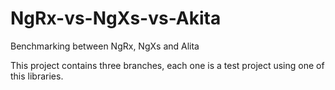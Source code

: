 # NgRx-vs-NgXs-vs-Akita
Benchmarking between NgRx, NgXs and Alita

This project contains three branches, each one is a test project using one of this libraries.
